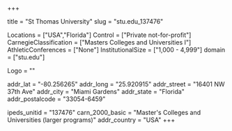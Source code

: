 
+++

title = "St Thomas University"
slug = "stu.edu_137476"

Locations = ["USA","Florida"]
Control = ["Private not-for-profit"]
CarnegieClassification = ["Masters Colleges and Universities I"]
AthleticConferences = ["None"]
InstitutionalSize = ["1,000 - 4,999"]
domain = ["stu.edu"]

Logo = ""

addr_lat = "-80.256265"
addr_long = "25.920915"
addr_street = "16401 NW 37th Ave"
addr_city = "Miami Gardens"
addr_state = "Florida"
addr_postalcode = "33054-6459"

ipeds_unitid = "137476"
carn_2000_basic = "Master's Colleges and Universities (larger programs)"
addr_country = "USA"
+++
    
